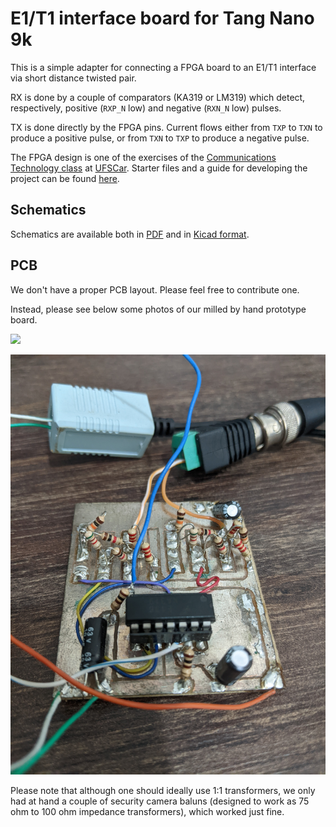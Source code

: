 # E1/T1 interface board for Tang Nano 9k

This is a simple adapter for connecting a FPGA board to an E1/T1 interface via short distance twisted pair.

RX is done by a couple of comparators (KA319 or LM319) which detect, respectively, positive (`RXP_N` low) and negative (`RXN_N` low) pulses.

TX is done directly by the FPGA pins. Current flows either from `TXP` to `TXN` to produce a positive pulse, or from `TXN` to `TXP` to produce a negative pulse.

The FPGA design is one of the exercises of the [Communications Technology class](https://telecom.matias.co.in) at [UFSCar](https://ufscar.br). Starter files and a guide for developing the project can be found [here](https://github.com/thotypous/telecom-p2).

## Schematics

Schematics are available both in [PDF](board/board.pdf) and in [Kicad format](board/board.kicad_sch).

## PCB

We don't have a proper PCB layout. Please feel free to contribute one.

Instead, please see below some photos of our milled by hand prototype board.

![](photos/prototype01.jpg)

![](photos/prototype02.jpg)

Please note that although one should ideally use 1:1 transformers, we only had at hand a couple of security camera baluns (designed to work as 75 ohm to 100 ohm impedance transformers), which worked just fine.
